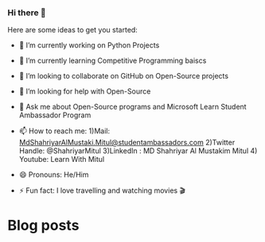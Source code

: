 ### Hi there 👋



Here are some ideas to get you started:

- 🔭 I’m currently working on Python Projects
- 🌱 I’m currently learning Competitive Programming baiscs
- 👯 I’m looking to collaborate on GitHub on Open-Source projects
- 🤔 I’m looking for help with Open-Source 
- 💬 Ask me about Open-Source programs and Microsoft Learn Student Ambassador Program
- 📫 How to reach me: 1)Mail: MdShahriyarAlMustaki.Mitul@studentambassadors.com
                       2)Twitter Handle: @ShahriyarMitul
                       3)LinkedIn : MD Shahriyar Al Mustakim Mitul
                       4) Youtube: Learn With Mitul

- 😄 Pronouns: He/Him
- ⚡ Fun fact: I love travelling and watching movies 🎬


# Blog posts

<!-- BLOG-POST-LIST:START -->
<!-- BLOG-POST-LIST:END -->

